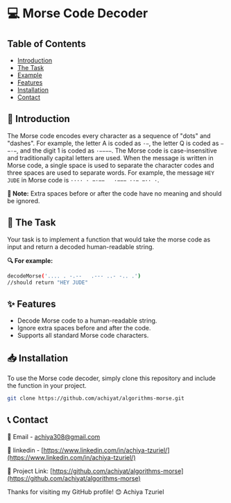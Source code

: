 # 💻 Morse Code Decoder

## Table of Contents
- [Introduction](#introduction)
- [The Task](#the-task)
- [Example](#example)
- [Features](#features)
- [Installation](#installation)
- [Contact](#contact)

## 📖 Introduction
The Morse code encodes every character as a sequence of "dots" and "dashes". For example, the letter A is coded as `·−`, the letter Q is coded as `−−·−`, and the digit 1 is coded as `·−−−−`. The Morse code is case-insensitive and traditionally capital letters are used. When the message is written in Morse code, a single space is used to separate the character codes and three spaces are used to separate words. For example, the message `HEY JUDE` in Morse code is `···· · −·−−   ·−−− ··− −·· ·`.

**🔔 Note:** Extra spaces before or after the code have no meaning and should be ignored.

## 🎯 The Task
Your task is to implement a function that would take the morse code as input and return a decoded human-readable string.

**🔍 For example:**

```bash
decodeMorse('.... . -.--   .--- ..- -.. .')
//should return "HEY JUDE"
```

## ✨ Features
- Decode Morse code to a human-readable string.
- Ignore extra spaces before and after the code.
- Supports all standard Morse code characters.

## 📥 Installation
To use the Morse code decoder, simply clone this repository and include the function in your project.

```bash
git clone https://github.com/achiyat/algorithms-morse.git
```
## 📞 Contact
📧 Email - [achiya308@gmail.com](mailto:achiya308@gmail.com)

🔗 linkedin - [https://www.linkedin.com/in/achiya-tzuriel/](https://www.linkedin.com/in/achiya-tzuriel/)

🔗 Project Link: [https://github.com/achiyat/algorithms-morse](https://github.com/achiyat/algorithms-morse)

Thanks for visiting my GitHub profile! 😊
Achiya Tzuriel 

